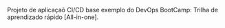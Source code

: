 Projeto de aplicaçaõ CI/CD base exemplo do DevOps BootCamp: Trilha de aprendizado rápido [All-in-one].
